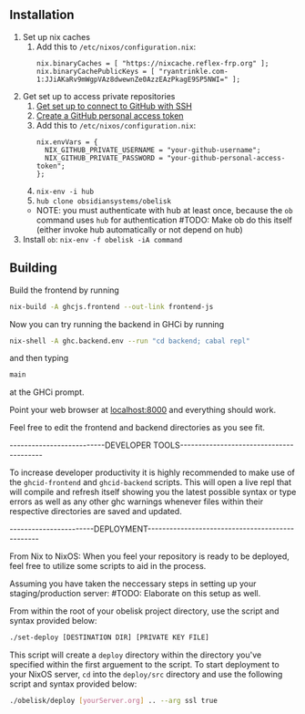 ## Installation
1. Set up nix caches
    1. Add this to `/etc/nixos/configuration.nix`:
        ```
        nix.binaryCaches = [ "https://nixcache.reflex-frp.org" ];
        nix.binaryCachePublicKeys = [ "ryantrinkle.com-1:JJiAKaRv9mWgpVAz8dwewnZe0AzzEAzPkagE9SP5NWI=" ];
        ```
1. Get set up to access private repositories
    1. [Get set up to connect to GitHub with SSH](https://help.github.com/articles/connecting-to-github-with-ssh/)
    1. [Create a GitHub personal access token](https://help.github.com/articles/creating-a-personal-access-token-for-the-command-line/)
    1. Add this to `/etc/nixos/configuration.nix`:
        ```
        nix.envVars = {
          NIX_GITHUB_PRIVATE_USERNAME = "your-github-username";
          NIX_GITHUB_PRIVATE_PASSWORD = "your-github-personal-access-token";
        };
        ```
    1. `nix-env -i hub`
    1. `hub clone obsidiansystems/obelisk`
      * NOTE: you must authenticate with hub at least once, because the `ob` command uses `hub` for authentication
      #TODO: Make ob do this itself (either invoke hub automatically or not depend on hub)
1. Install `ob`: `nix-env -f obelisk -iA command`

## Building
Build the frontend by running

```bash
nix-build -A ghcjs.frontend --out-link frontend-js
```

Now you can try running the backend in GHCi by running

```bash
nix-shell -A ghc.backend.env --run "cd backend; cabal repl"
```
and then typing

```bash
main
```

at the GHCi prompt.

Point your web browser at [localhost:8000](localhost:8000) and everything should work.

Feel free to edit the frontend and backend directories as you see fit.

--------------------------DEVELOPER TOOLS----------------------------------------

To increase developer productivity it is highly recommended to make use of the
`ghcid-frontend` and `ghcid-backend` scripts. This will open a live repl that
will compile and refresh itself showing you the latest possible syntax or type errors
as well as any other ghc warnings whenever files within their respective directories
are saved and updated.

-----------------------DEPLOYMENT------------------------------------------------

From Nix to NixOS:
When you feel your repository is ready to be deployed, feel free to utilize some scripts to aid in the process.

Assuming you have taken the neccessary steps in setting up your staging/production server: #TODO: Elaborate on this setup as well.

From within the root of your obelisk project directory, use the script and syntax provided below:

```bash
./set-deploy [DESTINATION DIR] [PRIVATE KEY FILE]
```

This script will create a `deploy` directory within the directory you've specified within the first arguement to the script. To start deployment to your NixOS server, `cd` into the `deploy/src` directory and use the following script and syntax provided below:

```bash
./obelisk/deploy [yourServer.org] .. --arg ssl true
```
